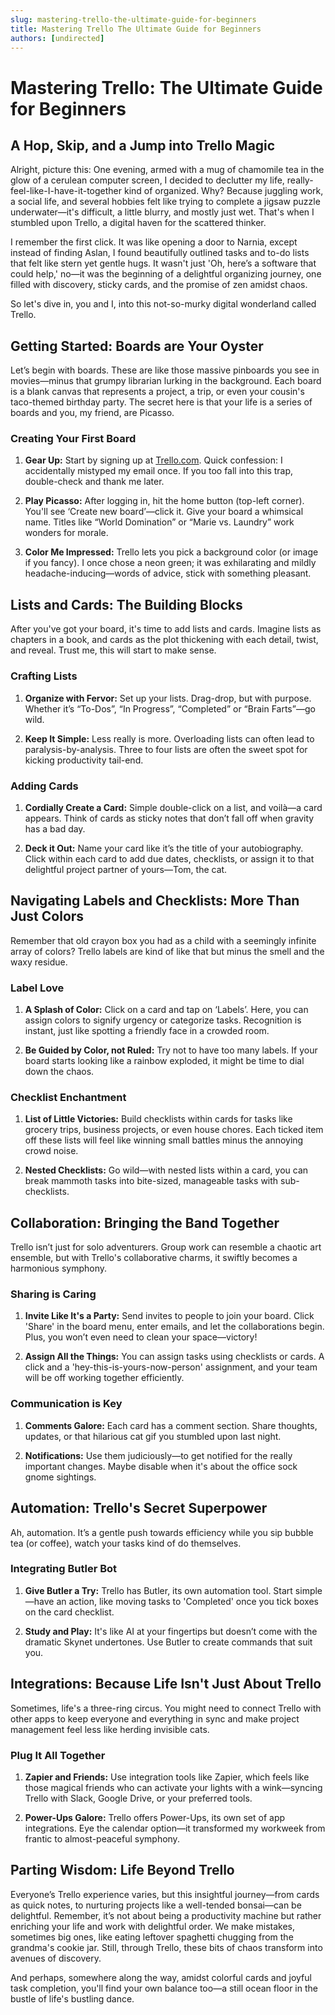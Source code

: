 ```yaml
---
slug: mastering-trello-the-ultimate-guide-for-beginners
title: Mastering Trello The Ultimate Guide for Beginners
authors: [undirected]
---
```



# Mastering Trello: The Ultimate Guide for Beginners

## A Hop, Skip, and a Jump into Trello Magic

Alright, picture this: One evening, armed with a mug of chamomile tea in the glow of a cerulean computer screen, I decided to declutter my life, really-feel-like-I-have-it-together kind of organized. Why? Because juggling work, a social life, and several hobbies felt like trying to complete a jigsaw puzzle underwater—it's difficult, a little blurry, and mostly just wet. That's when I stumbled upon Trello, a digital haven for the scattered thinker.

I remember the first click. It was like opening a door to Narnia, except instead of finding Aslan, I found beautifully outlined tasks and to-do lists that felt like stern yet gentle hugs. It wasn't just 'Oh, here’s a software that could help,' no—it was the beginning of a delightful organizing journey, one filled with discovery, sticky cards, and the promise of zen amidst chaos. 

So let's dive in, you and I, into this not-so-murky digital wonderland called Trello.

## Getting Started: Boards are Your Oyster

Let’s begin with boards. These are like those massive pinboards you see in movies—minus that grumpy librarian lurking in the background. Each board is a blank canvas that represents a project, a trip, or even your cousin's taco-themed birthday party. The secret here is that your life is a series of boards and you, my friend, are Picasso. 

### Creating Your First Board

1. **Gear Up:** Start by signing up at [Trello.com](https://trello.com). Quick confession: I accidentally mistyped my email once. If you too fall into this trap, double-check and thank me later.
   
2. **Play Picasso:** After logging in, hit the home button (top-left corner). You'll see ‘Create new board’—click it. Give your board a whimsical name. Titles like “World Domination” or “Marie vs. Laundry” work wonders for morale.

3. **Color Me Impressed:** Trello lets you pick a background color (or image if you fancy). I once chose a neon green; it was exhilarating and mildly headache-inducing—words of advice, stick with something pleasant.

## Lists and Cards: The Building Blocks

After you've got your board, it's time to add lists and cards. Imagine lists as chapters in a book, and cards as the plot thickening with each detail, twist, and reveal. Trust me, this will start to make sense.

### Crafting Lists

1. **Organize with Fervor:** Set up your lists. Drag-drop, but with purpose. Whether it’s “To-Dos”, “In Progress”, “Completed” or “Brain Farts”—go wild.

2. **Keep It Simple:** Less really is more. Overloading lists can often lead to paralysis-by-analysis. Three to four lists are often the sweet spot for kicking productivity tail-end.

### Adding Cards

1. **Cordially Create a Card:** Simple double-click on a list, and voilà—a card appears. Think of cards as sticky notes that don’t fall off when gravity has a bad day.

2. **Deck it Out:** Name your card like it’s the title of your autobiography. Click within each card to add due dates, checklists, or assign it to that delightful project partner of yours—Tom, the cat.

## Navigating Labels and Checklists: More Than Just Colors

Remember that old crayon box you had as a child with a seemingly infinite array of colors? Trello labels are kind of like that but minus the smell and the waxy residue.

### Label Love

1. **A Splash of Color:** Click on a card and tap on ‘Labels’. Here, you can assign colors to signify urgency or categorize tasks. Recognition is instant, just like spotting a friendly face in a crowded room.

2. **Be Guided by Color, not Ruled:** Try not to have too many labels. If your board starts looking like a rainbow exploded, it might be time to dial down the chaos.

### Checklist Enchantment

1. **List of Little Victories:** Build checklists within cards for tasks like grocery trips, business projects, or even house chores. Each ticked item off these lists will feel like winning small battles minus the annoying crowd noise.

2. **Nested Checklists:** Go wild—with nested lists within a card, you can break mammoth tasks into bite-sized, manageable tasks with sub-checklists.

## Collaboration: Bringing the Band Together

Trello isn’t just for solo adventurers. Group work can resemble a chaotic art ensemble, but with Trello's collaborative charms, it swiftly becomes a harmonious symphony. 

### Sharing is Caring

1. **Invite Like It's a Party:** Send invites to people to join your board. Click 'Share' in the board menu, enter emails, and let the collaborations begin. Plus, you won’t even need to clean your space—victory!

2. **Assign All the Things:** You can assign tasks using checklists or cards. A click and a 'hey-this-is-yours-now-person' assignment, and your team will be off working together efficiently.

### Communication is Key

1. **Comments Galore:** Each card has a comment section. Share thoughts, updates, or that hilarious cat gif you stumbled upon last night.

2. **Notifications:** Use them judiciously—to get notified for the really important changes. Maybe disable when it's about the office sock gnome sightings.

## Automation: Trello's Secret Superpower

Ah, automation. It’s a gentle push towards efficiency while you sip bubble tea (or coffee), watch your tasks kind of do themselves.

### Integrating Butler Bot 

1. **Give Butler a Try:** Trello has Butler, its own automation tool. Start simple—have an action, like moving tasks to 'Completed' once you tick boxes on the card checklist.

2. **Study and Play:** It's like AI at your fingertips but doesn’t come with the dramatic Skynet undertones. Use Butler to create commands that suit you.

## Integrations: Because Life Isn't Just About Trello

Sometimes, life's a three-ring circus. You might need to connect Trello with other apps to keep everyone and everything in sync and make project management feel less like herding invisible cats.

### Plug It All Together

1. **Zapier and Friends:** Use integration tools like Zapier, which feels like those magical friends who can activate your lights with a wink—syncing Trello with Slack, Google Drive, or your preferred tools.

2. **Power-Ups Galore:** Trello offers Power-Ups, its own set of app integrations. Eye the calendar option—it transformed my workweek from frantic to almost-peaceful symphony.

## Parting Wisdom: Life Beyond Trello

Everyone’s Trello experience varies, but this insightful journey—from cards as quick notes, to nurturing projects like a well-tended bonsai—can be delightful. Remember, it’s not about being a productivity machine but rather enriching your life and work with delightful order. We make mistakes, sometimes big ones, like eating leftover spaghetti chugging from the grandma's cookie jar. Still, through Trello, these bits of chaos transform into avenues of discovery.

And perhaps, somewhere along the way, amidst colorful cards and joyful task completion, you'll find your own balance too—a still ocean floor in the bustle of life's bustling dance.
